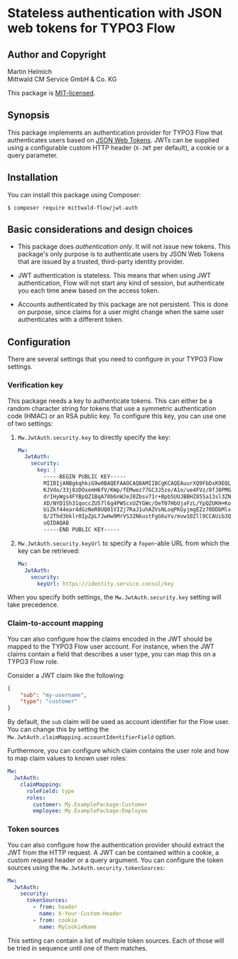 # Stateless authentication with JSON web tokens for TYPO3 Flow

## Author and Copyright

Martin Helmich  
Mittwald CM Service GmbH & Co. KG

This package is [MIT-licensed](LICENSE.txt).

## Synopsis

This package implements an authentication provider for TYPO3 Flow that
authenticates users based on [JSON Web Tokens](http://jwt.io). JWTs can be
supplied using a configurable custom HTTP header (`X-JWT` per default), a
cookie or a query parameter.

## Installation

You can install this package using Composer:

    $ composer require mittwald-flow/jwt-auth

## Basic considerations and design choices

-   This package does *authentication only*. It will not issue new tokens. This
    package's only purpose is to authenticate users by JSON Web Tokens that are
    issued by a trusted, third-party identity provider.

-   JWT authentication is stateless. This means that when using JWT
    authentication, Flow will not start any kind of session, but authenticate
    you each time anew based on the access token.

-   Accounts authenticated by this package are not persistent. This is done on
    purpose, since claims for a user might change when the same user
    authenticates with a different token.

## Configuration

There are several settings that you need to configure in your TYPO3 Flow
settings.

### Verification key

This package needs a key to authenticate tokens. This can either be a random
character string for tokens that use a symmetric authentication code (HMAC)
or an RSA public key. To configure this key, you can use one of two
settings:
  
1.  `Mw.JwtAuth.security.key` to directly specify the key:

    ```yaml
    Mw:
      JwtAuth:
        security:
          key: |
            -----BEGIN PUBLIC KEY-----
            MIIBIjANBgkqhkiG9w0BAQEFAAOCAQ8AMIIBCgKCAQEAuurXQ9FbDxK9EQL9gw/f
            KJVdo/33j8zDOxemH6fV/KWp/fEMwez77GC3J5ze/A1o/ue4FVz/8fJ8PMGO3ag9
            drIHyWgs4FYBpQZ1BqA78b6nWJeJ8Zbsv71r+Bpb5UUJBBHZ85Sa13sl3ZN0L0E0
            XD/NYD1Sh31qoccZU57l6g4PWScxUZYGWc/OeT07HbUjaFzL/YpQZUKH+KoqoIOD
            UiZkf44ear4dGzNeR0UQ01VIZj7RaJ1uhAZVsNLoqPKGyjmgEZz70DDbMlxEXiMi
            Q/2Thd3bklr0IpZpL7JwHw9MrVS32NkustFgG6uYv/mvw10Zll9CCAUib3QIGlZV
            uQIDAQAB
            -----END PUBLIC KEY-----
    ```

2.  `Mw.JwtAuth.security.keyUrl` to specify a `fopen`-able URL from which
    the key can be retrieved:
   
    ```yaml
    Mw:
      JwtAuth:
        security:
          keyUrl: https://identity.service.consul/key
    ```

When you specify both settings, the `Mw.JwtAuth.security.key` setting will
take precedence.

### Claim-to-account mapping

You can also configure how the claims encoded in the JWT should be mapped
to the TYPO3 Flow user account. For instance, when the JWT claims contain a
field that describes a user type, you can map this on a TYPO3 Flow role.

Consider a JWT claim like the following:

```json
{
    "sub": "my-username",
    "type": "customer"
}
```

By default, the `sub` claim will be used as account identifier for the Flow
user. You can change this by setting the `Mw.JwtAuth.claimMapping.accountIdentifierField`
option.

Furthermore, you can configure which claim contains the user role and how
to map claim values to known user roles:

```yaml
Mw:
  JwtAuth:
    claimMapping:
      roleField: type
      roles:
        customer: My.ExamplePackage:Customer
        employee: My.ExamplePackage:Employee
```

### Token sources

You can also configure how the authentication provider should extract the
JWT from the HTTP request. A JWT can be contained within a cookie, a custom
request header or a query argument. You can configure the token sources
using the `Mw.JwtAuth.security.tokenSources`:
 
```yaml
Mw:
  JwtAuth:
    security:
      tokenSources:
        - from: header
          name: X-Your-Custom-Header
        - from: cookie
          name: MyCookieName
```

This setting can contain a list of multiple token sources. Each of those
will be tried in sequence until one of them matches.
